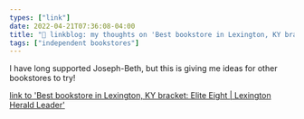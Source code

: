 ```yaml
---
types: ["link"]
date: 2022-04-21T07:36:08-04:00
title: "🔗 linkblog: my thoughts on 'Best bookstore in Lexington, KY bracket: Elite Eight | Lexington Herald Leader'"
tags: ["independent bookstores"]
---
```

I have long supported Joseph-Beth, but this is giving me ideas for other bookstores to try!
 
[link to 'Best bookstore in Lexington, KY bracket: Elite Eight | Lexington Herald Leader'](https://www.kentucky.com/news/local/counties/fayette-county/article260583407.html)

